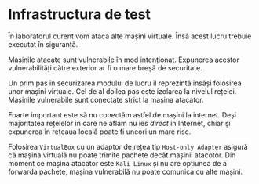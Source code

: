 # Infrastructura de test

În laboratorul curent vom ataca alte mașini virtuale.
Însă acest lucru trebuie executat în siguranță.

Mașinile atacate sunt vulnerabile în mod intenționat.
Expunerea acestor vulnerabilități către exterior ar fi o mare breșă de securitate.

Un prim pas în securizarea modului de lucru îl reprezintă însăși folosirea unor mașini virtuale.
Cel de al doilea pas este izolarea la nivelul rețelei.
Mașinile vulnerabile sunt conectate strict la mașina atacator.

Foarte important este să nu conectăm astfel de mașini la internet.
Deși majoritatea rețelelor în care ne aflăm nu ies *direct* în Internet, chiar și expunerea în rețeaua locală poate fi uneori un mare risc.

Folosirea `VirtualBox` cu un adaptor de rețea tip `Host-only Adapter` asigură că mașina virtuală nu poate trimite pachete decât mașinii atacotor.
Din moment ce mașina atacator este `Kali Linux` și nu are optiunea de a forwarda pachete, mașina vulnerabilă nu poate comunica cu alte mașini.
